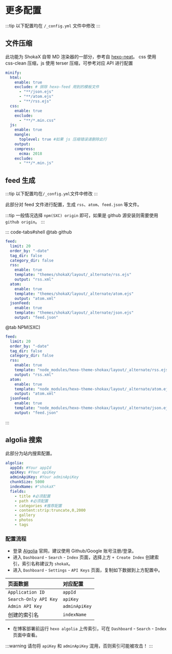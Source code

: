 # 更多配置

:::tip
 以下配置均在 `/_config.yml` 文件中修改
:::

## 文件压缩

此功能为 ShokaX 自带 MD 渲染器的一部分，参考自 [hexo-neat](https://github.com/rozbo/hexo-neat)。
css 使用 css-clean 压缩，js 使用 terser 压缩，可参考对应 API 进行配置

```yaml
minify:
  html:
    enable: true
    exclude: # 排除 hexo-feed 用到的模板文件
      - "**/json.ejs"
      - "**/atom.ejs"
      - "**/rss.ejs"
  css:
    enable: true
    exclude:
      - "**/*.min.css"
  js:
    enable: true
    mangle:
      toplevel: true #如果 js 压缩错误请删除此行
    output:
    compress:
      ecma: 2018
    exclude:
      - "**/*.min.js"
```

## feed 生成

:::tip
 以下配置均在`/_config.yml`文件中修改
:::

此部分对 feed 文件进行配置，生成 `rss`、`atom`、`feed.json` 等文件。

:::tip
一般情况选择 `npm(SXC) origin` 即可，如果是 github 源安装则需要使用 `github origin`。
:::

::: code-tabs#shell
@tab github

```yaml
feed:
  limit: 20
  order_by: "-date"
  tag_dir: false
  category_dir: false
  rss:
    enable: true
    template: "themes/shokaX/layout/_alternate/rss.ejs"
    output: "rss.xml"
  atom:
    enable: true
    template: "themes/shokaX/layout/_alternate/atom.ejs"
    output: "atom.xml"
  jsonFeed:
    enable: true
    template: "themes/shokaX/layout/_alternate/json.ejs"
    output: "feed.json"
```

@tab NPM(SXC)

```yaml
feed:
  limit: 20
  order_by: "-date"
  tag_dir: false
  category_dir: false
  rss:
    enable: true
    template: "node_modules/hexo-theme-shokax/layout/_alternate/rss.ejs"
    output: "rss.xml"
  atom:
    enable: true
    template: "node_modules/hexo-theme-shokax/layout/_alternate/atom.ejs"
    output: "atom.xml"
  jsonFeed:
    enable: true
    template: "node_modules/hexo-theme-shokax/layout/_alternate/json.ejs"
    output: "feed.json"
```

:::

## algolia 搜索

此部分为站内搜索配置。

```yaml
algolia:
  appId: #Your appId
  apiKey: #Your apiKey
  adminApiKey: #Your adminApiKey
  chunkSize: 5000
  indexName: #"shokaX"
  fields:
    - title #必须配置
    - path #必须配置
    - categories #推荐配置
    - content:strip:truncate,0,2000
    - gallery
    - photos
    - tags
```

### 配置流程

- 登录 [Algolia](https://www.algolia.com/) 官网，建议使用 Github/Google 账号注册/登录。
- 进入 `Dashboard` - `Search` - `Index` 页面，选择上方 `+ Create Index` 创建索引，索引名称建议为 `shokaX`。
- 进入 `Dashboard` - `Settings` - `API Keys` 页面，复制如下数据到上方配置中。

| 页面数据              | 对应配置      |
| :-------------------- | :------------ |
| `Application ID`      | `appId`       |
| `Search-Only API Key` | `apiKey`      |
| `Admin API Key`       | `adminApiKey` |
| 创建的索引名          | `indexName`   |

- 在博客部署前运行 `hexo algolia` 上传索引，可在 `Dashboard` - `Search` - `Index` 页面中查看。

:::warning
请勿将 `apiKey` 和 `adminApiKey` 混用，否则索引可能被攻击！
:::
